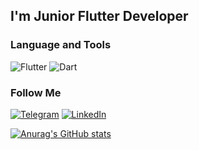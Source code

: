 ## I'm Junior Flutter Developer
### Language and Tools
![Flutter](https://img.shields.io/badge/-Flutter-02579e?style=for-the-badge&logo=Flutter&logoColor=42d2fd)
![Dart](https://img.shields.io/badge/-Dart-02579e?style=for-the-badge&logo=Dart&logoColor=42d2fd)

### Follow Me
[![Telegram](https://img.shields.io/badge/-Telegram-02579e?style=for-the-badge&logo=Telegram&logoColor=00000)](https://t.me/denis_tc)
[![LinkedIn](https://img.shields.io/badge/-LinkedIn-02579e?style=for-the-badge&logo=LinkedIn&logoColor=00000)](https://www.linkedin.com/in/denis-tsyapalo)

[![Anurag's GitHub stats](https://github-readme-stats.vercel.app/api?username=DenisTc&show_icons=true)](https://github.com/DenisTc/github-readme-stats)

